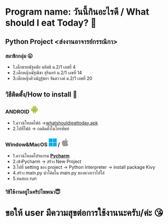 # Program name: วันนี้กินอะไรดี / What should I eat Today? 🤔
## Python Project <ส่งงานอาจารย์กรรณิกา> 
### สมาชิกกลุ่ม 😛
* 1.เด็กชายณัฐดนัย มหิตธิ ม.2/1 เลขที่ 4
* 2.เด็กหญิงณัฐณิชา สุรินทร์ ม.2/1 เลขที่ 14
* 3.เด็กหญิงศิวณัฎฐ์ชยา จันตาวงค์ ม.2/1 เลขที่ 20

## วิธีติดตั้ง/How to install 💾
### ANDROID <img src="img/android.svg" alt="android" width="25" length="25">
* 1.ดาวน์โหลดไฟล์ →[whatshouldieattoday.apk]()
* 2.ไปที่ไฟล์ → กดติดตั้งในโทรศัพท์
### **Window&MacOS** <img src="img/window.svg" alt="window" width="25" length="25"> / <img src="img/apple-logo-svgrepo-com.svg" alt="window" width="25" length="25">
* 1.ดาวน์โหลดโปรแกรม [**Pycharm**](https://www.jetbrains.com/pycharm/download/?section=windows)
* 2.เข้าPycharm → สร้าง New Project
* 3.ไปที่ setting ของ project → Python Interpreter → install package Kivy
* 4.สร้าง main.py นำโค้ดใน main.py ของพวกเราไปใส่
* 5.ทดสอบ run
### วิธีใช้งานอยู่ในคริปโฆษณา😇
# ขอให้ user มีความสุขต่อการใช้งานนะครับ/ค่ะ 😘
